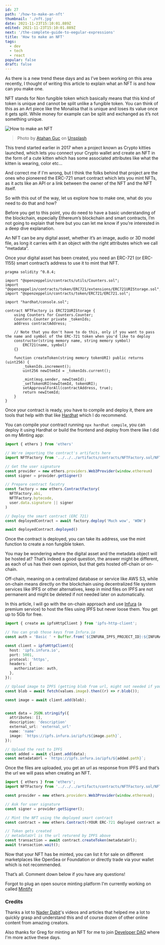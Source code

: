 ```yaml
---
id: 27
path: '/how-to-make-an-nft'
thumbnail: './nft.jpg'
date: 2021-11-23T15:10:01.889Z
edited: 2021-11-23T15:10:01.889Z
next: '/the-complete-guide-to-eegular-expressions'
title: 'How to make an NFT'
tags:
  - dev
  - tech
  - react
popular: false
draft: false
---
```


As there is a new trend these days and as I’ve been working on this area recently, I thought of writing this article to explain what an NFT is and how can you make one.

NFT stands for Non fungible token which basically means that this kind of token is unique and cannot be split unlike a fungible token. You can think of this as an Art piece like the Monalisa that is unique and loses its value once it gets split. While money for example can be split and exchanged as it’s not something unique.

![How to make an NFT](nft.jpg 'How to make an NFT')

> Photo by [Atahan Guc](https://unsplash.com/@ataguan?utm_source=unsplash&utm_medium=referral&utm_content=creditCopyText) on [Unsplash](https://unsplash.com/s/photos/monalisa?utm_source=unsplash&utm_medium=referral&utm_content=creditCopyText)

This trend started earlier in 2017 when a project known as Crypto kitties launched, which lets you connect your Crypto wallet and create an NFT in the form of a cute kitten which has some associated attributes like what the kitten is wearing, color etc...

And correct me if I'm wrong, but I think the folks behind that project are the ones who pioneered the ERC-721 smart contract which lets you mint NFTs, as it acts like an API or a link between the owner of the NFT and the NFT itself.

So with this out of the way, let us explore how to make one, what do you need to do that and how?

Before you get to this point, you do need to have a basic understanding of the blockchain, especially Ethereum’s blockchain and smart contracts, I’m not going to explain that here but you can let me know if you’re interested in a deep dive explanation.

An NFT can be any digital asset, whether it’s an image, audio or 3D model file, as long it carries with it an object with the right attributes which we call “metadata”.

Once your digital asset has been created, you need an ERC-721 (or ERC-1155) smart contract’s address to use it to mint that NFT.

```solidity
pragma solidity ^0.8.4;

import "@openzeppelin/contracts/utils/Counters.sol";
import "@openzeppelin/contracts/token/ERC721/extensions/ERC721URIStorage.sol";
import "@openzeppelin/contracts/token/ERC721/ERC721.sol";

import "hardhat/console.sol";

contract NFTFactory is ERC721URIStorage {
    using Counters for Counters.Counter;
    Counters.Counter private _tokenIds;
    address contractAddress;

    // Note that you don't have to do this, only if you want to pass the name and symbol of the ERC-721 token when you'd like to deploy
    constructor(string memory name, string memory symbol)
        ERC721(name, symbol)
    {}

    function createToken(string memory tokenURI) public returns (uint256) {
        _tokenIds.increment();
        uint256 newItemId = _tokenIds.current();

        _mint(msg.sender, newItemId);
        _setTokenURI(newItemId, tokenURI);
        setApprovalForAll(contractAddress, true);
        return newItemId;
    }
}
```

Once your contract is ready, you have to compile and deploy it, there are tools that help with that like [Hardhat](https://hardhat.org/) which I do recommend.

You can compile your contract running `npx hardhat compile`, you can deploy it using Hardhat or build the frontend and deploy from there like I did on my Minting app:

```ts
import { ethers } from 'ethers'

// We're importing the contract's artifacts here
import NFTFactory from '../../../artifacts/contracts/NFTFactory.sol/NFTFactory.json'

// Get the user signature
const provider = new ethers.providers.Web3Provider(window.ethereum)
const signer = provider.getSigner()

// Prepare contract facotry
const factory = new ethers.ContractFactory(
  NFTFactory.abi,
  NFTFactory.bytecode,
  user.data.signature || signer
)

// Deploy the smart contract (ERC 721)
const deployedContract = await factory.deploy('Much wow', 'WOW')

await deployedContract.deployed()
```

Once the contract is deployed, you can take its address, use the mint function to create a non fungible token.

You may be wondering where the digital asset and the metadata object will be hosted at? That’s indeed a good question, the answer might be different, as each of us has their own opinion, but that gets hosted off-chain or on-chain.

Off-chain, meaning on a centralized database or service like AWS S3, while on-chain means directly on the blockchain using decentralized file system services like IPFS or other alternatives, keep in mind files on IPFS are not permanent and might be deleted if not needed later on automatically.

In this article, I will go with the on-chain approach and use [Infura](https://infura.io/) (a premium service) to host the files using IPFS but never loose them. You get up to 5Gb for free.

```ts
import { create as ipfsHttpClient } from 'ipfs-http-client';

// You can grab those keys from Infura.io
const auth = 'Basic ' + Buffer.from(`${INFURA_IPFS_PROJECT_ID}:${INFURA_IPFS_PROJECT_SECRET}`).toString('base64');

const client = ipfsHttpClient({
  host: 'ipfs.infura.io',
  port: 5001,
  protocol: 'https',
  headers: {
    authorization: auth,
  },
});

// Upload image to IPFS (getting blob from url, might not needed if you already have the blob)
const blob = await fetch(values.image).then((r) => r.blob());

const image = await client.add(blob);


const data = JSON.stringify({
  attributes: [],
  description: 'description'
  external_url: 'external_url'
  name: 'name'
  image: `https://ipfs.infura.io/ipfs/${image.path}`,
});

// Upload the rest to IPFS
const added = await client.add(data);
const metadataUrl = `https://ipfs.infura.io/ipfs/${added.path}`;
```

Once the files are uploaded, you get an url as response from IPFS and that’s the url we will pass when creating an NFT.

```ts
import { ethers } from 'ethers';
import NFTFactory from '../../../artifacts/contracts/NFTFactory.sol/NFTFactory.json';

const provider = new ethers.providers.Web3Provider(window.ethereum);

// Ask for user signature
const signer = provider.getSigner();

// Mint the NFT using the deployed smart contract
const contract = new ethers.Contract(<YOUR ERC-721 deployed contract address>, NFTFactory.abi, signer);

// Token gets created
// metadataUrl is the url returend by IPFS above
const transaction = await contract.createToken(metadataUrl);
await transaction.wait();
```

Now that your NFT has be minted, you can list it for sale on different marketplaces like OpenSea or Foundation or directly trade via your wallet which is not recommended.

That’s all. Comment down below if you have any questions!

Forgot to plug an open source minting platform I'm currently working on called [Mintify](https://github.com/smakosh/nft-mint-app)

### Credits

Thanks a lot to [Nader Dabit](https://www.youtube.com/c/naderdabit)'s videos and articles that helped me a lot to quickly grasp and understand this and of course dozen of other online content from amazing creators.

Also thanks for Greg for minting an NFT for me to join [Developer DAO](https://www.developerdao.com/) where I'm more active these days.
